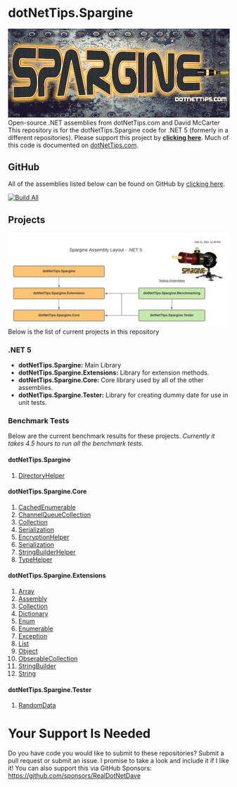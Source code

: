 # dotNetTips.Spargine
![](docs/graphics/Spargine%20-%202021%20-%20Logo%20Text@0.5x-METAL.png)
Open-source .NET assemblies from dotNetTips.com and David McCarter
This repository is for the dotNetTips.Spargine code for .NET 5 (formerly in a different repositories). Please support this project by <a href="https://github.com/sponsors/RealDotNetDave" target="_blank">**clicking here**</a>. 
Much of this code is documented on <a href="https://dotnettips.wordpress.com/category/open-source/spargine/" target="_blank">dotNetTips.com</a>.
## GitHub
All of the assemblies listed below can be found on GitHub by <a href="https://www.nuget.org/packages?q=spargine+dotnettips" target="_blank">clicking here</a>.

[![Build All](https://github.com/RealDotNetDave/dotNetTips.Spargine/actions/workflows/buildall.yml/badge.svg)](https://github.com/RealDotNetDave/dotNetTips.Spargine/actions/workflows/buildall.yml)
## Projects
![](docs/graphics/Spargine%20Assembly%20Layout.png)
Below is the list of current projects in this repository
### .NET 5
*  	**dotNetTips.Spargine:** Main Library
*   **dotNetTips.Spargine.Extensions:** Library for extension methods.
*   **dotNetTips.Spargine.Core:** Core library used by all of the other assemblies.
*   **dotNetTips.Spargine.Tester:** Library for creating dummy date for use in unit tests.
### Benchmark Tests
Below are the current benchmark results for these projects. *Currently it takes 4.5 hours to run all the benchmark tests.*
#### dotNetTips.Spargine
1. <a href="https://github.com/RealDotNetDave/dotNetTips.Spargine/blob/main/docs/Benchmark%20Results/5/dotNetTips.Spargine.Core.BenchmarkTests.CachedEnumerableCollectionBenchmark-report-github.md" target="_blank">DirectoryHelper</a>
#### dotNetTips.Spargine.Core
1. <a href="https://github.com/RealDotNetDave/dotNetTips.Spargine/blob/main/docs/Benchmark%20Results/5/dotNetTips.Spargine.Core.BenchmarkTests.CachedEnumerableCollectionBenchmark-report-github.md" target="_blank">CachedEnumerable</a>
2. <a href="https://github.com/RealDotNetDave/dotNetTips.Spargine/blob/main/docs/Benchmark%20Results/5/dotNetTips.Spargine.Core.BenchmarkTests.Collections.Threading.ChannelQueueCollectionBenchmark-report-github.md" target="_blank">ChannelQueueCollection</a>
2. <a href="https://github.com/RealDotNetDave/dotNetTips.Spargine/blob/main/docs/Benchmark%20Results/5/dotNetTips.Spargine.Core.BenchmarkTests.CollectionCollectionBenchmark-report-github.md" target="_blank">Collection</a>
3. [Serialization](docs/Benchmark%20Results/5/dotNetTips.Spargine.Core.BenchmarkTests.Serialization.SerializationBenchmark-report-github.md)
3. <a href="https://github.com/RealDotNetDave/dotNetTips.Spargine/blob/main/docs/Benchmark%20Results/5/dotNetTips.Spargine.Core.BenchmarkTests.Security.EncryptionHelperBenchmark-report-github.md" target="_blank">EncryptionHelper</a>
3. <a href="https://github.com/RealDotNetDave/dotNetTips.Spargine/blob/main/docs/Benchmark%20Results/5/dotNetTips.Spargine.Core.BenchmarkTests.Serialization.SerializationBenchmark-report-github.md" target="_blank">Serialization</a>
3. <a href="https://github.com/RealDotNetDave/dotNetTips.Spargine/blob/main/docs/Benchmark%20Results/5/dotNetTips.Spargine.Core.BenchmarkTests.CollectionCollectionBenchmark-report-github.md" target="_blank">StringBuilderHelper</a>
4. <a href="https://github.com/RealDotNetDave/dotNetTips.Spargine/blob/main/docs/Benchmark%20Results/5/dotNetTips.Spargine.Core.BenchmarkTests.TypeHelperBenchmark-report-github.md" target="_blank">TypeHelper</a>

#### dotNetTips.Spargine.Extensions
1. <a href="https://github.com/RealDotNetDave/dotNetTips.Spargine/blob/main/docs/Benchmark%20Results/5/dotNetTips.Spargine.Extensions.BenchmarkTests.ArrayExtensionsCollectionBenchmark-report-github.md" target="_blank">Array</a>
1. [Assembly](docs/Benchmark%20Results/5/dotNetTips.Spargine.Extensions.BenchmarkTests.Extensions.AssemblyExtensionsBenchmark-report-github.md)
3. <a href="https://github.com/RealDotNetDave/dotNetTips.Spargine/blob/main/docs/Benchmark%20Results/5/dotNetTips.Spargine.Extensions.BenchmarkTests.CollectionExtensionsCollectionBenchmark-report-github.md" target="_blank">Collection</a>
4. <a href="https://github.com/RealDotNetDave/dotNetTips.Spargine/blob/main/docs/Benchmark%20Results/5/dotNetTips.Spargine.Extensions.BenchmarkTests.DictionaryExtensionsCollectionBenchmark-report-github.md" target="_blank">Dictionary</a>
5. <a href="https://github.com/RealDotNetDave/dotNetTips.Spargine/blob/main/docs/Benchmark%20Results/5/dotNetTips.Spargine.Extensions.BenchmarkTests.EnumExtensionsBenchmark-report-github.md" target="_blank">Enum</a>
6. <a href="https://github.com/RealDotNetDave/dotNetTips.Spargine/blob/main/docs/Benchmark%20Results/5/dotNetTips.Spargine.Extensions.BenchmarkTests.EnumerableExtensionsCollectionBenchmark-report-github.md" target="_blank">Enumerable</a>
7. <a href="https://github.com/RealDotNetDave/dotNetTips.Spargine/blob/main/docs/Benchmark%20Results/5/dotNetTips.Spargine.Extensions.BenchmarkTests.ExceptionExtensionsBenchmark-report-github.md" target="_blank">Exception</a>
8. <a href="https://github.com/RealDotNetDave/dotNetTips.Spargine/blob/main/docs/Benchmark%20Results/5/dotNetTips.Spargine.Extensions.BenchmarkTests.ListExtensionsCollectionBenchmark-report-github.md" target="_blank">List</a>
9. <a href="https://github.com/RealDotNetDave/dotNetTips.Spargine/blob/main/docs/Benchmark%20Results/5/dotNetTips.Spargine.Extensions.BenchmarkTests.ObjectExtensionsBenchmark-report-github.md" target="_blank">Object</a>
9. <a href="https://github.com/RealDotNetDave/dotNetTips.Spargine/blob/main/docs/Benchmark%20Results/5/dotNetTips.Spargine.Extensions.BenchmarkTests.ObservableCollectionExtensionsCollectionBenchmark-asm.md" target="_blank">ObserableCollection</a>
10. <a href="https://github.com/RealDotNetDave/dotNetTips.Spargine/blob/main/docs/Benchmark%20Results/5/dotNetTips.Spargine.Extensions.BenchmarkTests.StringBuilderExtensionsCounterBenchmark-report-github.md" target="_blank">StringBuilder</a>
11. <a href="https://github.com/RealDotNetDave/dotNetTips.Spargine/blob/main/docs/Benchmark%20Results/5/dotNetTips.Spargine.Extensions.BenchmarkTests.StringExtensionsCounterBenchmark-report-github.md" target="_blank">String</a>
#### dotNetTips.Spargine.Tester
1. <a href="https://github.com/RealDotNetDave/dotNetTips.Spargine/blob/main/docs/Benchmark%20Results/5/dotNetTips.Spargine.Extensions.BenchmarkTests.Tester.RandomDataBenchmark-report-github.md" target="_blank">RandomData</a>
# Your Support Is Needed
Do you have code you would like to submit to these repositories? Submit a pull request or submit an issue. I promise to take a look and include it if I like it! You can also support this via GitHub Sponsors: <a href="https://github.com/sponsors/RealDotNetDave" target="_blank">https://github.com/sponsors/RealDotNetDave</a>
